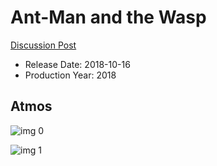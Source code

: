 # Ant-Man and the Wasp

[Discussion Post](https://www.avsforum.com/threads/bass-eq-for-filtered-movies.2995212/post-56899018)

* Release Date: 2018-10-16
* Production Year: 2018

## Atmos

![img 0](https://i.imgur.com/9pSG6mr.jpg)

![img 1](https://i.imgur.com/NEbsZV7.jpg)

